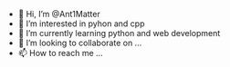- 👋 Hi, I’m @Ant1Matter
- 👀 I’m interested in pyhon and cpp
- 🌱 I’m currently learning python and web development
- 💞️ I’m looking to collaborate on ...
- 📫 How to reach me ...

<!---
Ant1Matter/Ant1Matter is a ✨ special ✨ repository because its `README.md` (this file) appears on your GitHub profile.
You can click the Preview link to take a look at your changes.
--->
